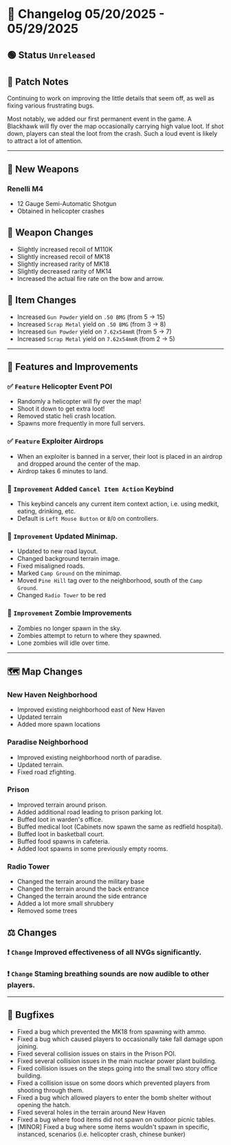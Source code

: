 # 📑 Changelog 05/20/2025 - 05/29/2025

## 🟢 Status `Unreleased`

## 💬 Patch Notes
Continuing to work on improving the little details that seem off, as well as fixing various frustrating bugs.

Most notably, we added our first permanent event in the game. A Blackhawk will fly over the map occasionally carrying high value loot.
If shot down, players can steal the loot from the crash. Such a loud event is likely to attract a lot of attention.

________

## 🔫 New Weapons

### Renelli M4
- 12 Gauge Semi-Automatic Shotgun
- Obtained in helicopter crashes

## 🔫 Weapon Changes
- Slightly increased recoil of M110K
- Slightly increased recoil of MK18
- Slightly increased rarity of MK18
- Slightly decreased rarity of MK14
- Increased the actual fire rate on the bow and arrow.

## 🔫 Item Changes
- Increased `Gun Powder` yield on `.50 BMG` (from 5 -> 15)
- Increased `Scrap Metal` yield on `.50 BMG` (from 3 -> 8)
- Increased `Gun Powder` yield on `7.62x54mmR` (from 5 -> 7)
- Increased `Scrap Metal` yield on `7.62x54mmR` (from 2 -> 5)

________

## 📢 Features and Improvements

### ✅ `Feature` Helicopter Event POI
- Randomly a helicopter will fly over the map!
- Shoot it down to get extra loot!
- Removed static heli crash location.
- Spawns more frequently in more full servers.

### ✅ `Feature` Exploiter Airdrops
- When an exploiter is banned in a server, their loot is placed in an airdrop and dropped around the center of the map.
- Airdrop takes 6 minutes to land.

### 🔼 `Improvement` Added `Cancel Item Action` Keybind
- This keybind cancels any current item context action, i.e. using medkit, eating, drinking, etc.
- Default is `Left Mouse Button` or `B`/`O` on controllers.

### 🔼 `Improvement` Updated Minimap.
- Updated to new road layout.
- Changed background terrain image.
- Fixed misaligned roads.
- Marked `Camp Ground` on the minimap.
- Moved `Pine Hill` tag over to the neighborhood, south of the `Camp Ground`.
- Changed `Radio Tower` to be red

### 🔼 `Improvement` Zombie Improvements
- Zombies no longer spawn in the sky.
- Zombies attempt to return to where they spawned.
- Lone zombies will idle over time.
________

## 🗺️ Map Changes

### New Haven Neighborhood
- Improved existing neighborhood east of New Haven
- Updated terrain
- Added more spawn locations

### Paradise Neighborhood
- Improved existing neighborhood north of paradise.
- Updated terrain.
- Fixed road zfighting.

### Prison
- Improved terrain around prison.
- Added additional road leading to prison parking lot.
- Buffed loot in warden's office.
- Buffed medical loot (Cabinets now spawn the same as redfield hospital).
- Buffed loot in basketball court.
- Buffed food spawns in cafeteria.
- Added loot spawns in some previously empty rooms.

### Radio Tower
- Changed the terrain around the military base
- Changed the terrain around the back entrance
- Changed the terrain around the side entrance
- Added a lot more small shrubbery
- Removed some trees

## ⚖️ Changes

### ❗ `Change` Improved effectiveness of all NVGs significantly.

### ❗ `Change` Staming breathing sounds are now audible to other players.

________

## 🐛 Bugfixes
- Fixed a bug which prevented the MK18 from spawning with ammo.
- Fixed a bug which caused players to occasionally take fall damage upon joining.
- Fixed several collision issues on stairs in the Prison POI.
- Fixed several collision issues in the main nuclear power plant building.
- Fixed collision issues on the steps going into the small two story office building.
- Fixed a collision issue on some doors which prevented players from shooting through them.
- Fixed a bug which allowed players to enter the bomb shelter without opening the hatch.
- Fixed several holes in the terrain around New Haven
- Fixed a bug where food items did not spawn on outdoor picnic tables.
- [MINOR] Fixed a bug where some items wouldn't spawn in specific, instanced, scenarios (i.e. helicopter crash, chinese bunker)

